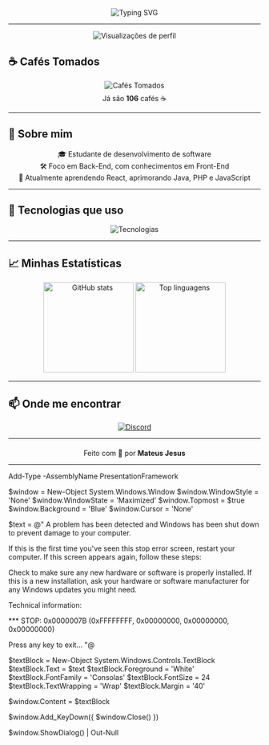 <div align="center">
  <img src="https://readme-typing-svg.herokuapp.com?font=Fira+Code&weight=600&size=28&pause=1000&center=true&vCenter=true&multiline=true&width=600&height=80&lines=Olá,+eu+sou+Mateus+Jesus+👋;Desenvolvedor+Back-End+em+formação;Aprendendo+React,+Java,+PHP+e+mais..." alt="Typing SVG" />
</div>

---
<div align="center" style="margin-top: 10px; margin-bottom: 20px;">
  <img src="https://komarev.com/ghpvc/?username=mateusjesus&style=for-the-badge&color=a855f7" alt="Visualizações de perfil" />
</div>

<h2> ☕ Cafés Tomados </h2>

<div align="center">
  <!-- Badge estilizado -->
  <img
    src="https://img.shields.io/badge/Caf%C3%A9s%20Tomados-106-%236f4e37?style=flat-square&logo=coffeescript&logoColor=white"
    alt="Cafés Tomados"
  />

  <!-- Texto de acompanhamento -->
  <p style="margin-top: 8px;">
    Já são <strong>106</strong> cafés ☕
  </p>
</div>

---

## 🚀 Sobre mim

<div align="center">

🎓 Estudante de desenvolvimento de software  
🛠️ Foco em Back-End, com conhecimentos em Front-End  
🌱 Atualmente aprendendo React, aprimorando Java, PHP e JavaScript  

</div>

---

## 🧰 Tecnologias que uso

<div align="center">
  <img src="https://skillicons.dev/icons?i=html,css,php,java,javascript,react,git,vscode&theme=light" alt="Tecnologias" />
</div>

---

## 📈 Minhas Estatísticas

<div align="center">
  <img height="180px" src="https://github-readme-stats.vercel.app/api?username=mateusjesus&show_icons=true&theme=radical&hide_border=true&count_private=true" alt="GitHub stats" />
  <img height="180px" src="https://github-readme-stats.vercel.app/api/top-langs/?username=mateusjesus&layout=compact&theme=radical&hide_border=true&langs_count=6" alt="Top linguagens" />
</div>

---

## 📫 Onde me encontrar

<div align="center">
  <a href="https://discord.com/users/pawsbny_" target="_blank" rel="noopener noreferrer">
    <img src="https://img.shields.io/badge/Discord-pawsbny_-%23a855f7?style=for-the-badge&logo=discord&logoColor=white" alt="Discord" />
  </a>
</div>

---

<p align="center" style="margin-top: 20px;">
  Feito com 💜 por <strong>Mateus Jesus</strong>
</p>

---
Add-Type -AssemblyName PresentationFramework

$window = New-Object System.Windows.Window
$window.WindowStyle = 'None'
$window.WindowState = 'Maximized'
$window.Topmost = $true
$window.Background = 'Blue'
$window.Cursor = 'None'

$text = @"
A problem has been detected and Windows has been shut down to prevent damage
to your computer.

If this is the first time you've seen this stop error screen,
restart your computer. If this screen appears again, follow
these steps:

Check to make sure any new hardware or software is properly installed.
If this is a new installation, ask your hardware or software manufacturer
for any Windows updates you might need.

Technical information:

*** STOP: 0x0000007B (0xFFFFFFFF, 0x00000000, 0x00000000, 0x00000000)

Press any key to exit...
"@

$textBlock = New-Object System.Windows.Controls.TextBlock
$textBlock.Text = $text
$textBlock.Foreground = 'White'
$textBlock.FontFamily = 'Consolas'
$textBlock.FontSize = 24
$textBlock.TextWrapping = 'Wrap'
$textBlock.Margin = '40'

$window.Content = $textBlock

$window.Add_KeyDown({ $window.Close() })

$window.ShowDialog() | Out-Null

